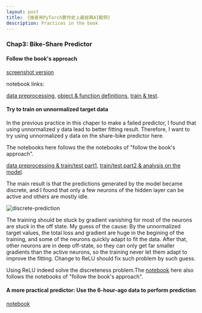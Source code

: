 ```yaml
---
layout: post
title: 《強者用PyTorch實作史上最經典AI範例》
description: Practices in the book
---
```


### Chap3: Bike-Share Predictor

#### Follow the book's approach
[screenshot version](https://baliuzeger.github.io/sjl/blog/2022/kionge_3_sharebike_follow)

notebook links:

[data preprocessing](https://github.com/baliuzeger/kiong-e-PyTorch/blob/master/capital_bike_share/exhibit-nb/ch3-predictor-follow1.ipynb), [object & function definitions](https://github.com/baliuzeger/kiong-e-PyTorch/blob/master/capital_bike_share/exhibit-nb/ch3-predictor-follow2.ipynb), [train & test](https://github.com/baliuzeger/kiong-e-PyTorch/blob/master/capital_bike_share/exhibit-nb/ch3-predictor-follow3.ipynb).

#### Try to train on unnormalized target data

In the previous practice in this chaper to make a failed predictor, I found that using unnormalized y data lead to better fitting result. Therefore, I want to try using unnormalized y data on the share-bike predictor here.

The notebooks here follows the the notebooks of "follow the book's approach".

[data preprocessing & train/test part1](https://github.com/baliuzeger/kiong-e-PyTorch/blob/master/capital_bike_share/exhibit-nb/ch3-predictor-unnormalized1.ipynb), [train/test part2 & analysis on the model](https://github.com/baliuzeger/kiong-e-PyTorch/blob/master/capital_bike_share/exhibit-nb/ch3-predictor-unnormalized2.ipynb).

The main result is that the predictions generated by the model became discrete, and I found that only a few neurons of the hidden layer can be active and others are mostly idle.

![discrete-prediction](https://baliuzeger.github.io/sjl/assets/images/kionge_ch3_bicycle/discrete-prediction.png)

The training should be stuck by gradient vanishing for most of the neurons are stuck in the off state. My guess of the cause: By the unnormalized target values, the total loss and gradient are huge in the begining of the training, and some of the neurons quickly adapt to fit the data. After that, other neurons are in deep off-state, so they can only get far smaller gradients than the active neurons, so the training never let them adapt to improve the fitting. Change to ReLU should fix such problem by such guess.

Using ReLU indeed solve the discreteness problem.The [notebook](https://github.com/baliuzeger/kiong-e-PyTorch/blob/master/capital_bike_share/exhibit-nb/ch3-predictor-ReLU.ipynb) here also follows the notebooks of "follow the book's approach".

#### A more practical predictor: Use the 6-hour-ago data to perform prediction

[notebook](https://github.com/baliuzeger/kiong-e-PyTorch/blob/master/capital_bike_share/ch3-predictor-practical.ipynb)

